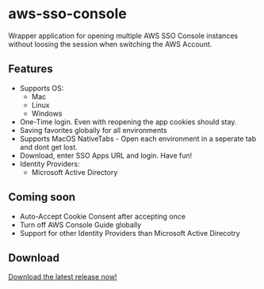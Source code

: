 # aws-sso-console

Wrapper application for opening multiple AWS SSO Console instances without loosing the session when switching the AWS Account.


## Features
- Supports OS:
  - Mac
  - Linux
  - Windows
- One-Time login. Even with reopening the app cookies should stay.
- Saving favorites globally for all environments
- Supports MacOS NativeTabs - Open each environment in a seperate tab and dont get lost.
- Download, enter SSO Apps URL and login. Have fun!
- Identity Providers:
  - Microsoft Active Directory

## Coming soon
- Auto-Accept Cookie Consent after accepting once
- Turn off AWS Console Guide globally
- Support for other Identity Providers than Microsoft Active Direcotry

## Download

[Download the latest release now!](https://www.github.com/Hobart2967/aws-sso-console/releases/latest)

